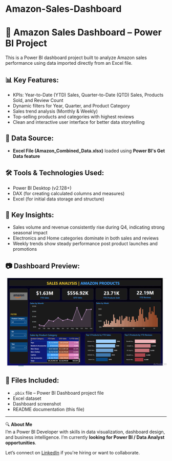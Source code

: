 # Amazon-Sales-Dashboard
# 🛒 Amazon Sales Dashboard – Power BI Project

This is a Power BI dashboard project built to analyze Amazon sales performance using data imported directly from an Excel file.

## 📊 Key Features:
- KPIs: Year-to-Date (YTD) Sales, Quarter-to-Date (QTD) Sales, Products Sold, and Review Count
- Dynamic filters for Year, Quarter, and Product Category
- Sales trend analysis (Monthly & Weekly)
- Top-selling products and categories with highest reviews
- Clean and interactive user interface for better data storytelling

## 📁 Data Source:
- **Excel File (Amazon_Combined_Data.xlsx)** loaded using **Power BI's Get Data feature**

## 🛠️ Tools & Technologies Used:
- Power BI Desktop (v2.128+)
- DAX (for creating calculated columns and measures)
- Excel (for initial data storage and structure)

## 🧠 Key Insights:
- Sales volume and revenue consistently rise during Q4, indicating strong seasonal impact
- Electronics and Home categories dominate in both sales and reviews
- Weekly trends show steady performance post product launches and promotions

## 📷 Dashboard Preview:
![Amazon Sales Dashboard](dashboard-screenshot.png)

## 📂 Files Included:
- `.pbix` file – Power BI Dashboard project file
- Excel dataset 
- Dashboard screenshot
- README documentation (this file)

---

🔍 **About Me**  
I’m a Power BI Developer with skills in data visualization, dashboard design, and business intelligence. I’m currently **looking for Power BI / Data Analyst opportunities**.

Let’s connect on [LinkedIn](https://linkedin.com/in/prabhuji-dwivedi-shubhanshu-08a563259) if you're hiring or want to collaborate.

